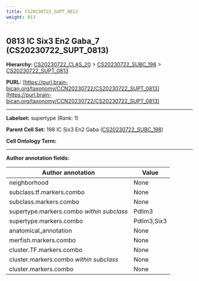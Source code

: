 ```yaml
---
title: CS20230722_SUPT_0813
weight: 813
---
```

## 0813 IC Six3 En2 Gaba_7 (CS20230722_SUPT_0813)
<b>Hierarchy: </b>
[CS20230722_CLAS_20](../CS20230722_CLAS_20) >
[CS20230722_SUBC_198](../CS20230722_SUBC_198) >
[CS20230722_SUPT_0813](../CS20230722_SUPT_0813)

**PURL:** [https://purl.brain-bican.org/taxonomy/CCN20230722/CS20230722_SUPT_0813](https://purl.brain-bican.org/taxonomy/CCN20230722/CS20230722_SUPT_0813)

---


**Labelset:** supertype (Rank: 1)

**Parent Cell Set:** 198 IC Six3 En2 Gaba ([CS20230722_SUBC_198](../CS20230722_SUBC_198))



**Cell Ontology Term:** 

[MARKER GENES.]: #


---

[TRANSFERRED ANNOTATIONS.]: #


[AUTHOR ANNOTATION FIELDS.]: #


**Author annotation fields:**

| Author annotation | Value |
|-------------------|-------|
|neighborhood|None|
|subclass.tf.markers.combo|None|
|subclass.markers.combo|None|
|supertype.markers.combo _within subclass_|Pdlim3|
|supertype.markers.combo|Pdlim3,Six3|
|anatomical_annotation|None|
|merfish.markers.combo|None|
|cluster.TF.markers.combo|None|
|cluster.markers.combo _within subclass_|None|
|cluster.markers.combo|None|
